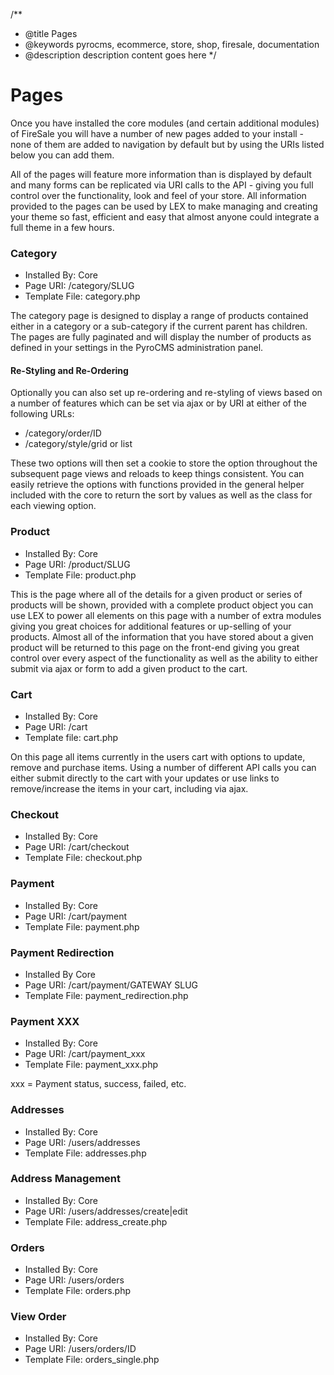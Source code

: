 /**
 * @title Pages
 * @keywords pyrocms, ecommerce, store, shop, firesale, documentation
 * @description description content goes here
 */
# Pages

Once you have installed the core modules (and certain additional modules) of FireSale you will have a number of new pages added to your install - none of them are added to navigation by default but by using the URIs listed below you can add them.

All of the pages will feature more information than is displayed by default and many forms can be replicated via URI calls to the API - giving you full control over the functionality, look and feel of your store. All information provided to the pages can be used by LEX to make managing and creating your theme so fast, efficient and easy that almost anyone could integrate a full theme in a few hours.

### Category

* Installed By: Core
* Page URI: /category/SLUG
* Template File: category.php

The category page is designed to display a range of products contained either in a category or a sub-category if the current parent has children. The pages are fully paginated and will display the number of products as defined in your settings in the PyroCMS administration panel.

#### Re-Styling and Re-Ordering
Optionally you can also set up re-ordering and re-styling of views based on a number of features which can be set via ajax or by URI at either of the following URLs:

* /category/order/ID
* /category/style/grid or list

These two options will then set a cookie to store the option throughout the subsequent page views and reloads to keep things consistent. You can easily retrieve the options with functions provided in the general helper included with the core to return the sort by values as well as the class for each viewing option.

### Product

* Installed By: Core
* Page URI: /product/SLUG
* Template File: product.php

This is the page where all of the details for a given product or series of products will be shown, provided with a complete product object you can use LEX to power all elements on this page with a number of extra modules giving you great choices for additional features or up-selling of your products. Almost all of the information that you have stored about a given product will be returned to this page on the front-end giving you great control over every aspect of the functionality as well as the ability to either submit via ajax or form to add a given product to the cart.

### Cart

* Installed By: Core
* Page URI: /cart
* Template file: cart.php

On this page all items currently in the users cart with options to update, remove and purchase items. Using a number of different API calls you can either submit directly to the cart with your updates or use links to remove/increase the items in your cart, including via ajax. 

### Checkout

* Installed By: Core
* Page URI: /cart/checkout
* Template File: checkout.php

### Payment

* Installed By: Core
* Page URI: /cart/payment
* Template File: payment.php

### Payment Redirection

* Installed By Core
* Page URI: /cart/payment/GATEWAY SLUG
* Template File: payment_redirection.php

### Payment XXX

* Installed By: Core
* Page URI: /cart/payment_xxx
* Template File: payment_xxx.php

xxx = Payment status, success, failed, etc.

### Addresses

* Installed By: Core
* Page URI: /users/addresses
* Template File: addresses.php

### Address Management

* Installed By: Core
* Page URI: /users/addresses/create|edit
* Template File: address_create.php

### Orders

* Installed By: Core
* Page URI: /users/orders
* Template File: orders.php

### View Order

* Installed By: Core
* Page URI: /users/orders/ID
* Template File: orders_single.php
